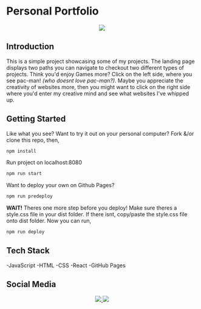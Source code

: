 # Personal Portfolio

<p align="center">
    <img src="https://img.shields.io/badge/Author-Nicole%20Buendia-green?style=for-the-badge&labelColor=grey">
<p>

## Introduction

This is a simple project showcasing some of my projects. The landing page displays two paths you can navigate to checkout two different types of projects. Think you'd enjoy Games more? Click on the left side, where you see pac-man! _(who doesnt love pac-man?)_. Maybe you appreciate the creativity of websites more, then you might want to click on the right side where you'd enter my creative mind and see what websites I've whipped up.

## Getting Started

Like what you see? Want to try it out on your personal computer?
Fork &/or clone this repo, then,

```javascript
npm install
```

Run project on localhost:8080

```javascript
npm run start
```

Want to deploy your own on Github Pages?

```javascript
npm run predeploy
```

**WAIT!** Theres one more step before you deploy! Make sure theres a style.css file in your dist folder. If there isnt, copy/paste the style.css file onto dist folder. Now you can run,

```javascript
npm run deploy
```

## Tech Stack

-JavaScript
-HTML
-CSS
-React
-GitHub Pages

## Social Media

<p align="center">
    <a href="https://github.com/nbuendia">
        <img src="https://img.shields.io/badge/GitHub-grey?style=plastic&logo=github&labelColor=grey">
    </a>
    <a href="https://www.linkedin.com/in/nicole-buendia/">
        <img src="https://img.shields.io/badge/LinkedIn-blue?style=plastic&logo=linkedin&labelColor=blue">
    </a>
</p>

<!-- [GitHub](https://github.com/nbuendia) | [LinkedIn](https://www.linkedin.com/in/nicole-buendia/) -->
